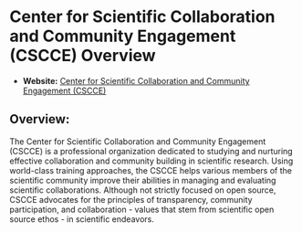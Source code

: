 # Center for Scientific Collaboration and Community Engagement (CSCCE) Overview

- **Website:** [Center for Scientific Collaboration and Community Engagement (CSCCE)](https://www.cscce.org/)

## Overview:

The Center for Scientific Collaboration and Community Engagement (CSCCE) is a professional organization dedicated to studying and nurturing effective collaboration and community building in scientific research. Using world-class training approaches, the CSCCE helps various members of the scientific community improve their abilities in managing and evaluating scientific collaborations. Although not strictly focused on open source, CSCCE advocates for the principles of transparency, community participation, and collaboration - values that stem from scientific open source ethos - in scientific endeavors. 
